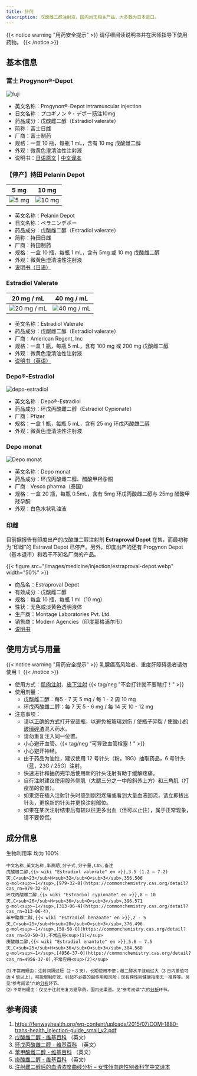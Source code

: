 ```yaml
---
title: 针剂
description: 戊酸雌二醇注射液，国内尚无相关产品，大多数为日本进口。
---
```


{{< notice warning "用药安全提示" >}}
请仔细阅读说明书并在医师指导下使用药物。
{{< /notice >}}

## 基本信息

### 富士 Progynon&reg;-Depot

![fuji](/images/medicine/injection/progynon-depot.jpg)

- 英文名称：Progynon&reg;-Depot intramuscular injection
- 日文名称：プロギノン &reg;・デポー筋注10mg
- 药品成分：戊酸雌二醇（Estradiol valerate）
- 简称：富士日雌
- 厂商：富士制药
- 规格：一盒 10 瓶，每瓶 1 mL，含有 10 mg 戊酸雌二醇
- 外观：微黄色澄清油性注射液
- 说明书：[日语原文](/documents/progynon.pdf) | [中文译本](https://tfsci.mtf.wiki/misc/progynon-depot/)

### 【停产】持田 Pelanin Depot

|          5 mg          |          10 mg           |
| :--------------------: | :----------------------: |
| ![5 mg](/images/medicine/injection/mochida-5.jpg) | ![10 mg](/images/medicine/injection/mochida-10.jpg) |

- 英文名称：Pelanin Depot
- 日文名称：ペラニンデポー
- 药品成分：戊酸雌二醇（Estradiol valerate）
- 简称：持田日雌
- 厂商：持田制药
- 规格：一盒 10 瓶，每瓶 1 mL，含有 5mg 或 10 mg 戊酸雌二醇
- 外观：微黄色澄清油性注射液
- [说明书（日语）](/documents/pelanin.pdf)

### Estradiol Valerate

|          20 mg / mL          |          40 mg / mL           |
| :--------------------------: | :---------------------------: |
| ![20 mg / mL](/images/medicine/injection/generic-ev-20.jpg) | ![40 mg / mL](/images/medicine/injection/generic-ev-40.jpg) |

- 英文名称：Estradiol Valerate
- 药品成分：戊酸雌二醇（Estradiol valerate）
- 厂商：American Regent, Inc
- 规格：一盒 1 瓶，每瓶 5 mL，含有 100 mg 或 200 mg 戊酸雌二醇
- 外观：微黄色澄清油性注射液
- [说明书（英语）](/documents/generic-ev.pdf)

### Depo&reg;-Estradiol

![depo-estradiol](/images/medicine/injection/depo-estradiol.png)

- 英文名称：Depo&reg;-Estradiol
- 药品成分：环戊丙酸雌二醇（Estradiol Cypionate）
- 厂商：Pfizer
- 规格：一盒 1 瓶，每瓶 5 mL，含有 25 mg 环戊丙酸雌二醇
- 外观：微黄色澄清油性注射液

### Depo monat

![Depo monat](/images/medicine/injection/depo_monat.jpg)

- 英文名称：Depo monat
- 药品成分：环戊丙酸雌二醇、醋酸甲羟孕酮
- 厂商：Vesco pharma（泰国）
- 规格：一盒 20 瓶，每瓶 0.5mL，含有 5mg 环戊丙酸雌二醇与 25mg 醋酸甲羟孕酮
- 外观：白色水状乳浊液

### 印雌

目前据报告有印度出产的戊酸雌二醇注射剂 **Estraproval Depot** 在售，而最初称为“印雌”的 Estraval Depot 已停产。另外，印度出产的还有 Progynon Depot（基本退市）和若干不知名厂商的产品。

{{< figure src="/images/medicine/injection/estraproval-depot.webp" width="50%" >}}

- 商品名：Estraproval Depot
- 有效成分：戊酸雌二醇
- 规格：每盒 10 瓶，每瓶 1 ml（10 mg）
- 性状：无色或淡黄色透明液体
- 生产商：Montage Laboratories Pvt. Ltd.
- 销售商：Modern Agencies（印度那格浦尔市）
- [说明书](https://tfsci.mtf.wiki/misc/estraproval-depot/)

## 使用方式与用量

{{< notice warning "用药安全提示" >}}
乳腺癌高风险者、重度肝障碍患者请勿使用！
{{< /notice >}}

- 使用方式：[肌肉注射](https://zh.wikihow.com/进行肌肉注射)、[皮下注射](https://zh.wikihow.com/进行皮下注射) {{< tag/neg "不会打针就不要瞎打！" >}}
- 使用剂量：
  - 戊酸雌二醇：每5 - 7 天 5 mg / 每 1 - 2 周 10 mg
  - 环戊丙酸雌二醇：每 7 天 5 - 6 mg / 每 14 天 10 - 12 mg
- 注意事项：
  - 请以[正确的方式](https://www.wikihow.com/Open-an-Ampule)打开安瓿瓶，以避免被玻璃划伤 / 使瓶子碎裂 / 使[微小的玻璃碎渣](https://www.youtube.com/watch?v=3Em4JqM8Aak)混入药水。
  - 请勿重复注入同一位置。
  - 小心避开血管。{{< tag/neg "可导致血管栓塞！" >}}
  - 小心避开神经。
  - 由于药品为油性，建议使用 12 号针头（粉，18G）抽取药品，6 号针头（蓝，23G / 25G）注射。
  - 快速进针和抽药完毕后使用新的针头注射有助于缓解疼痛。
  - 自行注射建议使用股外侧肌（大腿三分之一中段斜外上方）和三角肌（打疫苗的位置）。
  - 如果您在插入注射针头时感到剧烈疼痛或看到大量血液回流，请立即拔出针头，更换新的针头并更换注射部位。
  - 如果在某次注射结束后有较以往更多出血（但可以止住），属于正常现象，请不要惊慌。

## 成分信息

生物利用率 均为 100%

```csv
中文名称,英文名称,半衰期,分子式,分子量,CAS,备注
戊酸雌二醇,{{< wiki "Estradiol valerate" en >}},3.5 (1.2 – 7.2) 天,C<sub>23</sub>H<sub>32</sub>O<sub>3</sub>,356.506 g·mol<sup>−1</sup>,[979-32-8](https://commonchemistry.cas.org/detail?cas_rn=979-32-8),
环戊丙酸雌二醇,{{< wiki "Estradiol cypionate" en >}},8 – 10 天,C<sub>26</sub>H<sub>36</sub>O<sub>3</sub>,396.571 g·mol<sup>−1</sup>,[313-06-4](https://commonchemistry.cas.org/detail?cas_rn=313-06-4),
苯甲酸雌二醇,{{< wiki "Estradiol benzoate" en >}},2 - 5 天,C<sub>25</sub>H<sub>28</sub>O<sub>3</sub>,376.496 g·mol<sup>−1</sup>,[50-50-0](https://commonchemistry.cas.org/detail?cas_rn=50-50-0),不常应用<sup>(1)</sup>
庚酸雌二醇,{{< wiki "Estradiol enantate" en >}},5.6 – 7.5 天,C<sub>25</sub>H<sub>36</sub>O<sub>3</sub>,384.560 g·mol<sup>−1</sup>,[4956-37-0](https://commonchemistry.cas.org/detail?cas_rn=4956-37-0),不常应用<sup>(2)</sup>
```

<small>

(1) 不常用理由：注射间隔过短（2 – 3 天），长期使用不便；雌二醇水平波动过大（3 日内差值可达 4 倍以上），可能限制疗效、引起不必要的副作用和风险；现有跨性别健康指南无一推荐等。另见“参考阅读”六的[分析](https://tfsci.mtf.wiki/articles/injectable-e2-meta-analysis/#estradiol-benzoate)环节。\
(2) 不常用理由：仅见于注射用复方避孕药，国内无渠道。见“参考阅读”六的[分析](https://tfsci.mtf.wiki/zh-cn/articles/injectable-e2-meta-analysis/#estradiol-enanthate)环节。

</small>

## 参考阅读

1. <https://fenwayhealth.org/wp-content/uploads/2015/07/COM-1880-trans-health_injection-guide_small_v2.pdf>
2. [戊酸雌二醇 - 维基百科](https://en.wikipedia.org/wiki/Estradiol_valerate) （英文）
3. [环戊丙酸雌二醇 - 维基百科](https://en.wikipedia.org/wiki/Estradiol_cypionate) （英文）
4. [苯甲酸雌二醇 - 维基百科](https://en.wikipedia.org/wiki/Estradiol_benzoate) （英文）
5. [庚酸雌二醇 - 维基百科](https://en.wikipedia.org/wiki/Estradiol_enantate) （英文）
6. [注射雌二醇后的血清浓度曲线分析 – 女性倾向跨性别者科学中文译本](https://tfsci.mtf.wiki/articles/injectable-e2-meta-analysis/)
